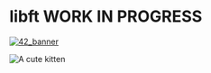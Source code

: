 # libft WORK IN PROGRESS

[![42_banner](https://raw.githubusercontent.com/mithraskuipers/mithraskuipers/main/readme_srcs/42_banner.png)]()

![A cute kitten](https://raw.githubusercontent.com/mithraskuipers/mithraskuipers/main/readme_srcs/42_banner.png?style=centerme)
